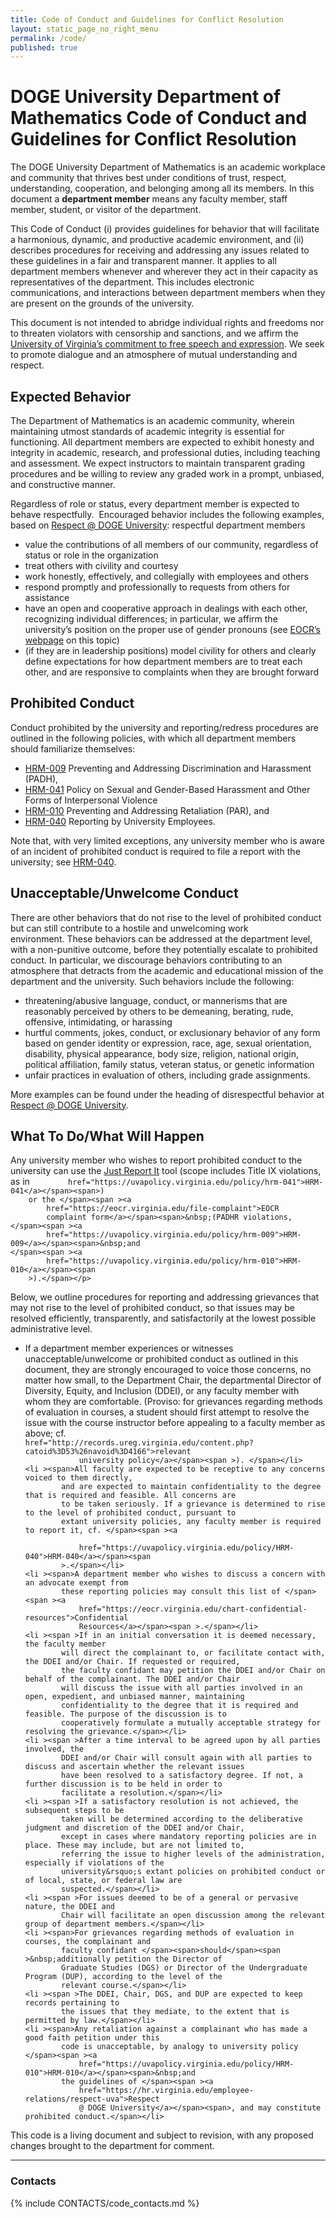 ```yaml
---
title: Code of Conduct and Guidelines for Conflict Resolution
layout: static_page_no_right_menu
permalink: /code/
published: true
---
```


# DOGE University Department of Mathematics Code of Conduct and Guidelines for Conflict Resolution

<p ><span ></span></p>
<p ><span>The DOGE University Department of Mathematics is an academic workplace and community that
        thrives best under conditions of trust, respect, understanding, cooperation, and belonging among all its
        members. In this document a </span><b>department member</b><span >&nbsp;means any
        faculty member, staff member, student, or visitor of the department.</span></p>
<p ><span ></span></p>
<p ><span >This Code of Conduct (i) provides guidelines for behavior that will facilitate a
        harmonious, dynamic, and productive academic environment, and (ii) describes procedures for receiving and
        addressing any issues related to these guidelines in a fair and transparent manner. It applies to all department
        members whenever and wherever they act in their capacity as representatives of the department. This includes
        electronic communications, and interactions between department members when they are present on the grounds of
        the university.</span></p>
<p ><span ></span></p>
<p ><span>This document is not intended to abridge individual rights and freedoms nor to threaten violators
        with censorship and sanctions, and we affirm the </span><span ><a 
            href="https://freespeech.virginia.edu/statement-free-expression-and-free-inquiry">University
            of Virginia&rsquo;s commitment to free speech and expression</a></span><span>. We seek to promote dialogue
        and an atmosphere of mutual understanding and respect.</span></p>
<p ><span ></span></p>

## Expected Behavior

<p ><span>The Department of Mathematics is an academic community, wherein maintaining utmost s</span><span
        >tandards of academic integrity is essential for functioning. All department members are expected to
    </span><span >exhibit honesty and integrity in academic, research, and professional duties</span><span
        >, including teaching and assessment. We expect instructors to maintain transparent grading
        procedures and be willing to review any graded work in a prompt, unbiased, and constructive </span><span
        >manner</span><span >.</span></p>
<p ><span ></span></p>
<p ><span>Regardless of role or status, every department member is expected to behave
    </span><span>respectfully.</span><span>&nbsp; </span><span
        >E</span><span >ncouraged b</span><span >ehavior</span><span
        >&nbsp;includes the following examples, based on </span><span ><a 
            href="https://hr.virginia.edu/employee-relations/respect-uva">Respect
            @ DOGE University</a></span><span >: respectful department</span><span >&nbsp;members</span></p>
<ul >
    <li ><span >value the contributions of all members of our community,
            regardless of status or role in the organization</span></li>
    <li ><span >treat others with civility and courtesy</span></li>
    <li ><span >work honestly, effectively, and collegially with employees and
            others</span></li>
    <li ><span >respond promptly and professionally to requests from others for
            assistance</span></li>
    <li ><span >have an open and cooperative approach in dealings with each other,
            recognizing individual differences; in particular, we affirm the university&rsquo;s position on the proper
            use of gender pronouns (see </span><span ><a 
                href="https://eocr.virginia.edu/pronouns">EOCR&rsquo;s
                webpage</a></span><span >&nbsp;on this topic)</span></li>
    <li ><span >(if they are in leadership positions) model civility for others and
            clearly define expectations for how department members are to treat each other, and are responsive to
            complaints when they are brought </span><span >forward</span></li>
</ul>

## Prohibited Conduct

<p ><span >Conduct prohibited by the university and reporting/redress procedures are outlined in the
        following policies, with which all department members should familiarize themselves: </span></p>
<ul >
    <li ><span ><a 
                href="https://uvapolicy.virginia.edu/policy/hrm-009">HRM-009</a></span><span
            >&nbsp;Preventing and Addressing Discrimination and Harassment (PADH), </span></li>
    <li ><span ><a 
                href="https://uvapolicy.virginia.edu/policy/hrm-041">HRM-041</a></span><span
            >&nbsp;Policy on Sexual and Gender-Based Harassment and Other Forms of Interpersonal Violence
        </span></li>
    <li ><span ><a 
                href="https://uvapolicy.virginia.edu/policy/hrm-010">HRM-010</a></span><span
            >&nbsp;Preventing and Addressing Retaliation (PAR), and </span></li>
    <li ><span ><a 
                href="https://uvapolicy.virginia.edu/policy/HRM-040">HRM-040</a></span><span>&nbsp;Reporting
            by University Employees.</span></li>
</ul>
<p ><span ></span></p>
<p ><span >Note that, with very limited exceptions, any university member who is aware of an
        incident of prohibited conduct is required to file a report with</span><span >&nbsp;the
        university</span><span >; see </span><span ><a 
            href="https://uvapolicy.virginia.edu/policy/HRM-040">HRM-040</a></span><span
        >.</span></p>
<p ><span ></span></p>

## Unacceptable/Unwelcome Conduct

<p ><span>There are o</span><span>ther </span><span>behaviors that do not rise to the level of prohibited
        conduct but can still contribute to a hostile and unwelcoming work environment.</span><span>&nbsp;These
        behaviors can be addressed at the department level, with a n</span><span >on-punitive outcome, before
        they potentially escalate to prohibited conduct. In particular, we discourage behaviors contributing to an
        atmosphere that detracts from the academic and educational mission of the department and the university. Such
        behaviors include the </span><span >following: </span></p>
<p ><span ></span></p>
<ul >
    <li ><span >t</span><span >hreatening/abusive language, conduct, or
            mannerisms that are reasonably perceived by others to be demeaning, berating, rude, offensive, intimidating,
            or harassing</span></li>
    <li ><span >h</span><span >urtful comments, jokes, conduct, or
            exclusionary behavior of any form based on gender identity or expression, race, age, sexual orientation,
            disability, physical appearance, body size, religion, national origin, political affiliation, family status,
            veteran status, or genetic information</span></li>
    <li ><span >unfair practices in evaluation</span><span >&nbsp;of
            others, including grade assignments.</span></li>
</ul>
<p ><span >More</span><span >&nbsp;examples can be found under the heading of
        disrespectful behavior at </span><span ><a 
            href="https://hr.virginia.edu/employee-relations/respect-uva">Respect
            @ DOGE University</a></span><span >.</span></p>
<p ><span ></span></p>

## What To Do/What Will Happen

<p ><span>Any university member who wishes to report prohibited conduct to the university can use the
    </span><span ><a 
            href="https://justreportit.virginia.edu">Just
            Report It</a></span><span>&nbsp;tool (scope includes Title IX violations, as in </span><span ><a
            
            href="https://uvapolicy.virginia.edu/policy/hrm-041">HRM-041</a></span><span>)
        or the </span><span ><a 
            href="https://eocr.virginia.edu/file-complaint">EOCR
            complaint form</a></span><span>&nbsp;(PADHR violations, </span><span ><a 
            href="https://uvapolicy.virginia.edu/policy/hrm-009">HRM-009</a></span><span>&nbsp;and
    </span><span ><a 
            href="https://uvapolicy.virginia.edu/policy/hrm-010">HRM-010</a></span><span
        >).</span></p>
<p ><span ></span></p>
<p ><span >Below, we outline procedures for reporting and addressing grievances that may not rise to
        the level of prohibited conduct, so that issues may be resolved efficiently, transparently, and satisfactorily
        at the lowest possible administrative level.</span></p>
<p ><span ></span></p>
<ul >
    <li ><span>If a department member experiences or witnesses unacceptable/unwelcome or
            prohibited conduct as outlined in this document, they are strongly encouraged to voice those concerns, no
            matter how small, to </span><span>the Department Chair, the departmental Director of Diversity, Equity, and
            Inclusion (DDEI), or any faculty member with whom they are comfortable</span><span>. (Proviso: for
            grievances regarding methods of evaluation in courses, a student should first attempt to resolve the issue
            with the course instructor before appealing to a faculty member as above; cf. </span><span ><a
                
                href="http://records.ureg.virginia.edu/content.php?catoid%3D53%26navoid%3D4166">relevant
                university policy</a></span><span >). </span></li>
    <li ><span>All faculty are expected to be receptive to any concerns voiced to them directly,
            and are expected to maintain confidentiality to the degree that is required and feasible. All concerns are
            to be taken seriously. If a grievance is determined to rise to the level of prohibited conduct, pursuant to
            extant university policies, any faculty member is required to report it, cf. </span><span ><a
                
                href="https://uvapolicy.virginia.edu/policy/HRM-040">HRM-040</a></span><span
            >.</span></li>
    <li ><span>A department member who wishes to discuss a concern with an advocate exempt from
            these reporting policies may consult this list of </span><span ><a 
                href="https://eocr.virginia.edu/chart-confidential-resources">Confidential
                Resources</a></span><span >.</span></li>
    <li ><span >If in an initial conversation it is deemed necessary, the faculty member
            will direct the complainant to, or facilitate contact with, the DDEI and/or Chair. If requested or required,
            the faculty confidant may petition the DDEI and/or Chair on behalf of the complainant. The DDEI and/or Chair
            will discuss the issue with all parties involved in an open, expedient, and unbiased manner, maintaining
            confidentiality to the degree that it is required and feasible. The purpose of the discussion is to
            cooperatively formulate a mutually acceptable strategy for resolving the grievance.</span></li>
    <li ><span >After a time interval to be agreed upon by all parties involved, the
            DDEI and/or Chair will consult again with all parties to discuss and ascertain whether the relevant issues
            have been resolved to a satisfactory degree. If not, a further discussion is to be held in order to
            facilitate a resolution.</span></li>
    <li ><span >If a satisfactory resolution is not achieved, the subsequent steps to be
            taken will be determined according to the deliberative judgment and discretion of the DDEI and/or Chair,
            except in cases where mandatory reporting policies are in place. These may include, but are not limited to,
            referring the issue to higher levels of the administration, especially if violations of the
            university&rsquo;s extant policies on prohibited conduct or of local, state, or federal law are
            suspected.</span></li>
    <li ><span >For issues deemed to be of a general or pervasive nature, the DDEI and
            Chair will facilitate an open discussion among the relevant group of department members.</span></li>
    <li ><span>For grievances regarding methods of evaluation in courses, the complainant and
            faculty confidant </span><span>should</span><span >&nbsp;additionally petition the Director of
            Graduate Studies (DGS) or Director of the Undergraduate Program (DUP), according to the level of the
            relevant course.</span></li>
    <li ><span >The DDEI, Chair, DGS, and DUP are expected to keep records pertaining to
            the issues that they mediate, to the extent that is permitted by law.</span></li>
    <li ><span>Any retaliation against a complainant who has made a good faith petition under this
            code is unacceptable, by analogy to university policy </span><span ><a 
                href="https://uvapolicy.virginia.edu/policy/HRM-010">HRM-010</a></span><span>&nbsp;and
            the guidelines of </span><span ><a 
                href="https://hr.virginia.edu/employee-relations/respect-uva">Respect
                @ DOGE University</a></span><span>, and may constitute prohibited conduct.</span></li>
</ul>
<p ><span ></span></p>
<p ><span>This code is a living document and subject to revision, with any proposed changes brought to the
        department for comment.</span></p>

---

### Contacts

{% include CONTACTS/code_contacts.md %}
